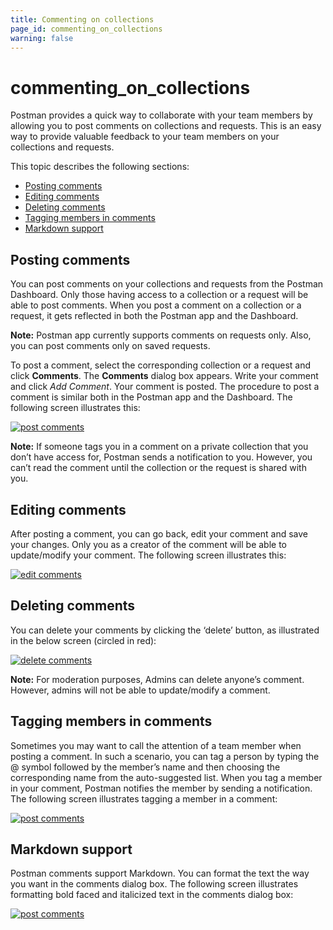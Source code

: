 ```yaml
---
title: Commenting on collections
page_id: commenting_on_collections
warning: false
---
```


# commenting\_on\_collections

Postman provides a quick way to collaborate with your team members by allowing you to post comments on collections and requests. This is an easy way to provide valuable feedback to your team members on your collections and requests.

This topic describes the following sections:

* [Posting comments](commenting_on_collections.md#posting-comments)
* [Editing comments](commenting_on_collections.md#editing-comments)
* [Deleting comments](commenting_on_collections.md#deleting-comments)
* [Tagging members in comments](commenting_on_collections.md#tagging-members-in-comments)
* [Markdown support](commenting_on_collections.md#markdown-support)

## Posting comments

You can post comments on your collections and requests from the Postman Dashboard. Only those having access to a collection or a request will be able to post comments. When you post a comment on a collection or a request, it gets reflected in both the Postman app and the Dashboard.

**Note:** Postman app currently supports comments on requests only. Also, you can post comments only on saved requests.

To post a comment, select the corresponding collection or a request and click **Comments**. The **Comments** dialog box appears. Write your comment and click _Add Comment_. Your comment is posted. The procedure to post a comment is similar both in the Postman app and the Dashboard. The following screen illustrates this:

[![post comments](https://s3.amazonaws.com/postman-static-getpostman-com/postman-docs/Comments_Posting1.gif)](https://s3.amazonaws.com/postman-static-getpostman-com/postman-docs/Comments_Posting.gif)

**Note:** If someone tags you in a comment on a private collection that you don’t have access for, Postman sends a notification to you. However, you can’t read the comment until the collection or the request is shared with you.

## Editing comments

After posting a comment, you can go back, edit your comment and save your changes. Only you as a creator of the comment will be able to update/modify your comment. The following screen illustrates this:

[![edit comments](https://s3.amazonaws.com/postman-static-getpostman-com/postman-docs/Comments_Editing1.png)](https://s3.amazonaws.com/postman-static-getpostman-com/postman-docs/Comments_Editing.png)

## Deleting comments

You can delete your comments by clicking the ‘delete’ button, as illustrated in the below screen \(circled in red\):

[![delete comments](https://s3.amazonaws.com/postman-static-getpostman-com/postman-docs/Comments_Deleting.png)](https://s3.amazonaws.com/postman-static-getpostman-com/postman-docs/Comments_Deleting.png)

**Note:** For moderation purposes, Admins can delete anyone’s comment. However, admins will not be able to update/modify a comment.

## Tagging members in comments

Sometimes you may want to call the attention of a team member when posting a comment. In such a scenario, you can tag a person by typing the @ symbol followed by the member’s name and then choosing the corresponding name from the auto-suggested list. When you tag a member in your comment, Postman notifies the member by sending a notification. The following screen illustrates tagging a member in a comment:

[![post comments](https://s3.amazonaws.com/postman-static-getpostman-com/postman-docs/Comments_Tagging.gif)](https://s3.amazonaws.com/postman-static-getpostman-com/postman-docs/Comments_Tagging.gif)

## Markdown support

Postman comments support Markdown. You can format the text the way you want in the comments dialog box. The following screen illustrates formatting bold faced and italicized text in the comments dialog box:

[![post comments](https://s3.amazonaws.com/postman-static-getpostman-com/postman-docs/Comments_Formatting.gif)](https://s3.amazonaws.com/postman-static-getpostman-com/postman-docs/Comments_Formatting.gif)

